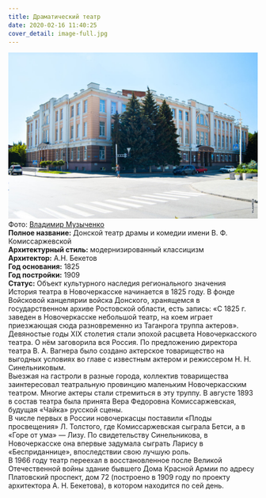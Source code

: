 ```yaml
---
title: Драматический театр
date: 2020-02-16 11:40:25
cover_detail: image-full.jpg
---
```


<div class="place">
  <div class="place-image">
    <img src="image.jpg#mesta" alt="Донской театр драмы и комедии имени В. Ф. Комиссаржевской" />
    <div class="place-image-source">
      Фото: <a href="https://www.vladmuz.ru/travel_photos/novocherkassk/architektur/" target="_blank">Владимир Музыченко</a>
    </div>
  </div>
  <div class="place-info">
    <div class="info-text">
      <div><b>Полное название:</b> Донской театр драмы и комедии имени В. Ф. Комиссаржевской</div>
      <div><b>Архитектурный стиль:</b> модернизированный классицизм</div>
      <div><b>Архитектор:</b> А.Н. Бекетов</div>
      <div><b>Год основания:</b> 1825</div>
      <div><b>Год постройки:</b> 1909</div>
      <div><b>Статус:</b> Объект культурного наследия регионального значения</div>
    </div>
  </div>
  <div class="place-text">
    История театра в Новочеркасске начинается в 1825 году. В фонде Войсковой канцелярии войска Донского, хранящемся в государственном архиве Ростовской области, есть запись: «С 1825 г. заведен в Новочеркасске небольшой театр, на коем играет приезжающая сюда разновременно из Таганрога труппа актеров».<br />
    Девяностые годы XIX столетия стали эпохой расцвета Новочеркасского театра. О нём заговорила вся Россия. По предложению директора театра В. А. Вагнера было создано актерское товарищество на выгодных условиях во главе с известным актером и режиссером Н. Н. Синельниковым.<br />
    Выезжая на гастроли в разные города, коллектив товарищества заинтересовал театральную провинцию маленьким Новочеркасским театром. Многие актеры стали стремиться в эту труппу. В августе 1893 в состав театра была принята Вера Федоровна Комиссаржевская, будущая «Чайка» русской сцены.<br />
    В числе первых в России новочеркасцы поставили «Плоды просвещения» Л. Толстого, где Комиссаржевская сыграла Бетси, а в «Горе от ума» — Лизу. По свидетельству Синельникова, в Новочеркасске она впервые задумала сыграть Ларису в «Бесприданнице», впоследствии свою лучшую роль.<br />
    В 1966 году театр переехал в восстановленное после Великой Отечественной войны здание бывшего Дома Красной Армии по адресу Платовский проспект, дом 72 (построено в 1909 году по проекту архитектора А. Н. Бекетова), в котором находится по сей день.
  </div>
</div>
